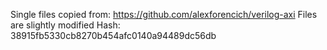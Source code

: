 Single files copied from: https://github.com/alexforencich/verilog-axi
Files are slightly modified
Hash: 38915fb5330cb8270b454afc0140a94489dc56db